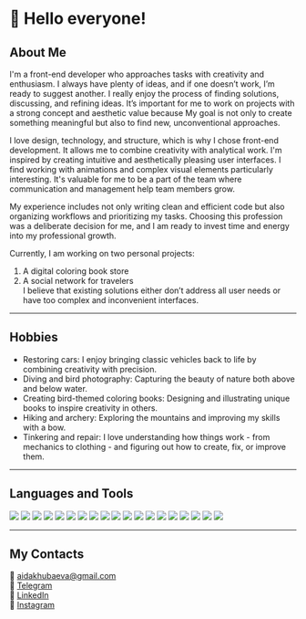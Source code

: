# 👋 Hello everyone!

## About Me
I'm a front-end developer who approaches tasks with creativity and enthusiasm. I always have plenty of ideas, and if one doesn’t work, I’m ready to suggest another. 
I really enjoy the process of finding solutions, discussing, and refining ideas. It’s important for me to work on projects with a strong concept and aesthetic value because
My goal is not only to create something meaningful but also to find new, unconventional approaches.

I love design, technology, and structure, which is why I chose front-end development. It allows me to combine creativity with analytical work. 
I'm inspired by creating intuitive and aesthetically pleasing user interfaces. I find working with animations and complex visual elements particularly interesting.
It's valuable for me to be a part of the team where communication and management help team members grow.

My experience includes not only writing clean and efficient code but also organizing workflows and prioritizing my tasks. 
Choosing this profession was a deliberate decision for me, and I am ready to invest time and energy into my professional growth.

Currently, I am working on two personal projects:
1. A digital coloring book store  
2. A social network for travelers  
   I believe that existing solutions either don’t address all user needs or have too complex and inconvenient interfaces.

---

## Hobbies
- Restoring cars: I enjoy bringing classic vehicles back to life by combining creativity with precision.  
- Diving and bird photography: Capturing the beauty of nature both above and below water.  
- Creating bird-themed coloring books: Designing and illustrating unique books to inspire creativity in others.  
- Hiking and archery: Exploring the mountains and improving my skills with a bow.  
- Tinkering and repair: I love understanding how things work - from mechanics to clothing - and figuring out how to create, fix, or improve them.

---

## Languages and Tools  
<p align="left">
  <img src="https://img.shields.io/badge/React-%2361DAFB.svg?style=for-the-badge&logo=react&logoColor=black" />
  <img src="https://img.shields.io/badge/React%20Native-%2361DAFB.svg?style=for-the-badge&logo=react&logoColor=black" />
  <img src="https://img.shields.io/badge/React%20Router-%23CA4245.svg?style=for-the-badge&logo=react-router&logoColor=white" />
  <img src="https://img.shields.io/badge/JavaScript-%23F7DF1E.svg?style=for-the-badge&logo=javascript&logoColor=black" />
  <img src="https://img.shields.io/badge/HTML5-%23E34F26.svg?style=for-the-badge&logo=html5&logoColor=white" />
  <img src="https://img.shields.io/badge/CSS3-%231572B6.svg?style=for-the-badge&logo=css3&logoColor=white" />
  <img src="https://img.shields.io/badge/Webpack-%238DD6F9.svg?style=for-the-badge&logo=webpack&logoColor=black" />
  <img src="https://img.shields.io/badge/Figma-%23F24E1E.svg?style=for-the-badge&logo=figma&logoColor=white" />
  <img src="https://img.shields.io/badge/Node.js-%23339933.svg?style=for-the-badge&logo=node.js&logoColor=white" />
  <img src="https://img.shields.io/badge/TypeScript-%23007ACC.svg?style=for-the-badge&logo=typescript&logoColor=white" />
  <img src="https://img.shields.io/badge/Redux-%23764ABC.svg?style=for-the-badge&logo=redux&logoColor=white" />
  <img src="https://img.shields.io/badge/Git-%23F05032.svg?style=for-the-badge&logo=git&logoColor=white" />
  <img src="https://img.shields.io/badge/Adobe%20Illustrator-%23FF9A00.svg?style=for-the-badge&logo=adobeillustrator&logoColor=white" />
  <img src="https://img.shields.io/badge/Adobe%20Photoshop-%2331A8FF.svg?style=for-the-badge&logo=adobephotoshop&logoColor=white" />
  <img src="https://img.shields.io/badge/Adobe%20InDesign-%23FF3366.svg?style=for-the-badge&logo=adobeindesign&logoColor=white" />
  <img src="https://img.shields.io/badge/Adobe%20Premiere%20Pro-%239999FF.svg?style=for-the-badge&logo=adobepremierepro&logoColor=white" />
  <img src="https://img.shields.io/badge/Canva-%2300C4CC.svg?style=for-the-badge&logo=canva&logoColor=white" />
   <img src="https://img.shields.io/badge/Jest-%23C21325.svg?style=for-the-badge&logo=jest&logoColor=white" />
  <img src="https://img.shields.io/badge/Cypress-%2317202C.svg?style=for-the-badge&logo=cypress&logoColor=white" />
</p>

---

## My Contacts  
📧 [aidakhubaeva@gmail.com](mailto:aidakhubaeva@gmail.com)  
📱 [Telegram](https://t.me/AidaKhubaeva)  
🔗 [LinkedIn](https://www.linkedin.com/in/aida-khubaeva-aa6b3b254/)  
📸 [Instagram](https://www.instagram.com/aida.khubaeva/?igsh=MXU2d3UzOTRvaW05bA%3D%3D&utm_source=qr)  
